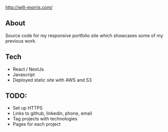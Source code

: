 http://will-morris.com/

## About
Source code for my responsive portfolio site which showcases some of my previous work.

## Tech
- React / NextJs
- Javascript
- Deployed static site with AWS and S3

## TODO:
- Set up HTTPS
- Links to github, linkedin, phone, email
- Tag projects with technologies
- Pages for each project
